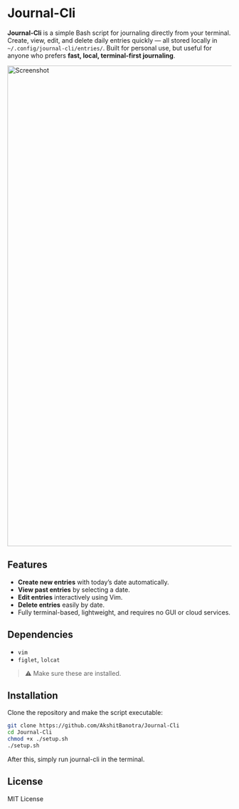 # Journal-Cli

**Journal-Cli** is a simple Bash script for journaling directly from your terminal. Create, view, edit, and delete daily entries quickly — all stored locally in `~/.config/journal-cli/entries/`. Built for personal use, but useful for anyone who prefers **fast, local, terminal-first journaling**.

<img width="1920" height="1080" alt="Screenshot" src="https://github.com/user-attachments/assets/6c1f1fb8-7cb7-49f5-9add-4eaf80487c65" />


## Features

* **Create new entries** with today’s date automatically.
* **View past entries** by selecting a date.
* **Edit entries** interactively using Vim.
* **Delete entries** easily by date.
* Fully terminal-based, lightweight, and requires no GUI or cloud services.

## Dependencies

* `vim`
* `figlet`, `lolcat` 

> ⚠️ Make sure these are installed.

## Installation

Clone the repository and make the script executable:

```bash
git clone https://github.com/AkshitBanotra/Journal-Cli
cd Journal-Cli
chmod +x ./setup.sh
./setup.sh
```
After this, simply run journal-cli in the terminal.

## License

MIT License
